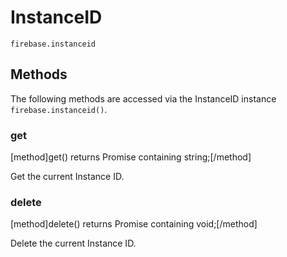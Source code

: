 # InstanceID

```
firebase.instanceid
```

## Methods

The following methods are accessed via the InstanceID instance `firebase.instanceid()`.

### get
[method]get() returns Promise containing string;[/method]

Get the current Instance ID.

### delete
[method]delete() returns Promise containing void;[/method]

Delete the current Instance ID.
